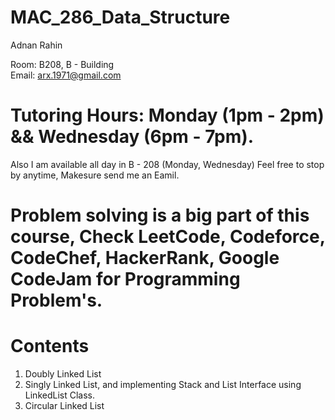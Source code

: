 # MAC_286_Data_Structure
Adnan Rahin

Room: B208, B - Building  
Email: arx.1971@gmail.com
# Tutoring Hours: Monday (1pm - 2pm) && Wednesday (6pm - 7pm).
Also I am available all day in B - 208 (Monday, Wednesday) Feel free to stop by anytime, Makesure send me an Eamil. 

# Problem solving is a big part of this course, Check LeetCode, Codeforce, CodeChef, HackerRank, Google CodeJam for Programming Problem's.

# Contents
1. Doubly Linked List
2. Singly Linked List, and implementing Stack and List Interface using LinkedList Class.
3. Circular Linked List
